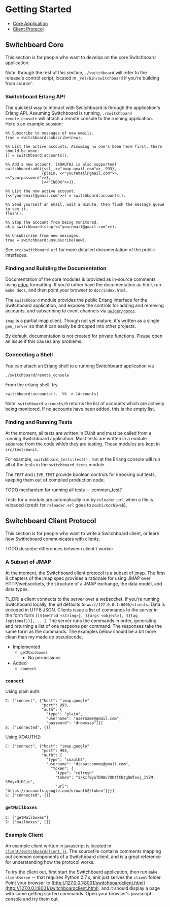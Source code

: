 # Getting Started

- [Core Application](#markdown-header-switchboard-core)
- [Client Protocol](#markdown-header-switchboard-client-protocol)

## Switchboard Core

This section is for people who want to develop on the core Switchboard
application.

Note: through the rest of this section, `./switchboard` will refer
to the release's control script, located in `_rel/bin/switchboard`
if you're building from source'.

### Switchboard Erlang API

The quickest way to interact with Switchboard is through the application's
Erlang API. Assuming Switchboard is running, `./switchboard remote_console`
will attach a remote console to the running application. Here's
an example session:


    %% Subscribe to messages of new emails.
	true = switchboard:subscribe(new).

    %% List the active accounts. Assuming no one's been here first, there should be none.
    [] = switchboard:accounts().

	%% Add a new account. (XOAUTH2 is also supported)
	switchboard:add({ssl, <<"imap.gmail.com">>, 993},
	                {plain, <<"youremail@gmail.com">>, <<"yourpassword">>},
					[<<"INBOX">>]).

    %% List the now active account.
    [<<"youremail@gmail.com">>] = switchboard:accounts().

    %% Send yourself an email, wait a minute, then flush the message queue to see it.
	flush().

    %% Stop the account from being monitored.
	ok = switchboard:stop(<<"youremail@gmail.com">>).

    %% Unsubscribe from new messages.
	true = switchboard:unsubscribe(new).


See `src/switchboard.erl` for more detailed documentation of the
public interfaces.

### Finding and Building the Documentation

Documentation of the core modules is provided as in-source comments
using [edoc](http://www.erlang.org/doc/apps/edoc/chapter.html)
formatting. If you'd rather have the documentation as html, run `make
docs`, and then point your browser to `doc/index.html`.

The `switchboard` module provides the public Erlang interface for the
Switchboard application, and exposes the controls for adding and
removing accounts, and subscribing to event channels via
[`uwiger/gproc`](https://github.com/uwiger/gproc).

`imap` is a partial imap client. Though not yet mature,
it's written as a single `gen_server` so that it can
easily be dropped into other projects.

By default, documentation is not created for private functions.
Please open an issue if this causes any problems.

### Connecting a Shell

You can attach an Erlang shell to a running Switchboard application via

    ./switchboard/remote_console

From the erlang shell, try

    switchboard:accounts().  %% -> [Accounts]

Note: `switchboard:accounts/0` returns the list of accounts which
are actively being monitored. If no accounts have been added, this
is the empty list.

### Finding and Running Tests

At the moment, all tests are written in EUnit and must be called
from a running Switchboard application. Most tests are written in
a module separate from the code which they are testing. These
modules are kept in `src/test/eunit`.

For example, `switchboard_tests:test().` run at the Erlang console
will run all of the tests in the `switchboard_tests` module.

The `TEST` and `LIVE_TEST` provide boolean controls for knocking
out tests, keeping them out of compiled production code.

TODO mechanism for running all tests -- common_test?

Tests for a module are automatically run by `reloader.erl` when a file
is reloaded (credit for `reloader.erl` goes to `mochi/mochiweb`).

## Switchboard Client Protocol

This section is for people who want to write a Switchboard client, or
learn how Swithcboard communicates with clients.

TODO describe differences between client / worker

### A Subset of JMAP

At the moment, the Switchboard client protocol is a subset of
[jmap](http://jmap.io). The first 8 chapters of the jmap spec provides
a rationale for using JMAP over HTTP/websockets, the structure
of a JMAP exchange, the data model, and data types.

TL;DR: a client connects to the server over a websocket.  If you're
running Switchboard locally, the url defaults to
`ws://127.0.0.1:8000/clients`. Data is encoded in UTF8 JSON. Clients
issue a list of commands to the server in the form form
`[[${method <string>}, ${args <object>}, ${tag (optional)}], ...]`.
The server runs the commands in order, generating and returning a list
of one respsone per command. The responses take the same form as the
commands. The examples below should be a bit more clean than my made
up pseudocode.


- Implemented
    - `getMailboxes`
	    - No permissions
- Added
    - `connect`


### `connect`

Using plain auth:

    C: ["connect", {"host": "imap.google"
                    "port": 993,
					"auth": {
					  "type": "plain",
					  "username": "username@gmail.com",
					  "password": "drowssap"}}]
    S: ["connected", {}]

Using XOAUTH2:

    C: ["connect", {"host": "imap.google"
                    "port": 993,
					"auth": {
					  "type": "xoauth2",
					  "username": "dispatchonme@gmail.com",
					    "token": {
						  "type": "refresh"
					      "token": "1/kif0yuTDHWu7UKtTCNtgDWTeoj_IYZM-SPmyxNiDCjc",
					      "url": "https://accounts.google.com/o/oauth2/token"}}}]
    S: ["connected", {}]


### `getMailboxes`

    C: ["getMailboxes"]
    S: ["mailboxes", []]

### Example Client

An example client written in javascript is located in
[`client/switchboardclient.js`](../client/switchboardclient.js). The
sourcefile contains comments mapping out common components of a
Switchboard client, and is a great reference for understanding how the
protocol works.

To try the client out, first start the Switchboard application, then
run `make clientserve` -- that requires Python 2.7.x, and just serves
the `client` folder. Point your browser to
[http://127.0.0.1:8001/switchboardclient.html](http://127.0.0.1:8001/switchboardclient.html),
and it should display a page with some getting started commands. Open
your browser's javascript console and try them out.
